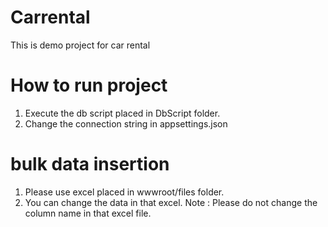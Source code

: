 # Carrental
This is demo project for car rental
# How to run project
1. Execute the db script placed in DbScript folder.
2. Change the connection string in appsettings.json

# bulk data insertion
1. Please use excel placed in wwwroot/files folder.
2. You can change the data in that excel.
Note : Please do not change the column name in that excel file.
